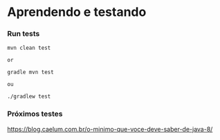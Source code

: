 # Aprendendo e testando


### Run tests

    mvn clean test

    or

    gradle mvn test
    
    ou
    
    ./gradlew test 


### Próximos testes

https://blog.caelum.com.br/o-minimo-que-voce-deve-saber-de-java-8/

